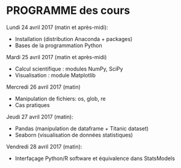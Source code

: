 # PROGRAMME des cours

Lundi 24 avril 2017 (matin et après-midi):
  * Installation (distribution Anaconda + packages)
  * Bases de la programmation Python

Mardi 25 avril 2017 (matin et après-midi)
  *  Calcul scientifique : modules NumPy, SciPy
  * Visualisation : module Matplotlib

Mercredi 26 avril 2017 (matin)
  *  Manipulation de fichiers: os, glob, re
  * Cas pratiques
  
Jeudi 27 avril 2017 (matin):
  * Pandas (manipulation de dataframe + Titanic dataset)
  * Seaborn (visualisation de données statistiques)

Vendredi 28 avril 2017 (matin):
  * Interfaçage Python/R software et équivalence dans StatsModels
 
